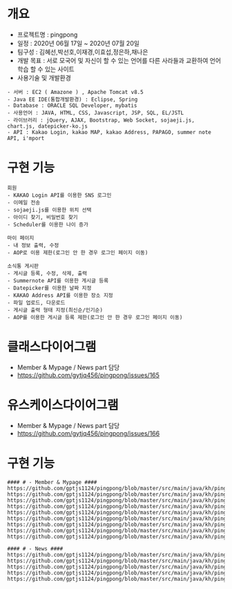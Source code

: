 # 개요
- 프로젝트명 : pingpong
- 일정 : 2020년 06월 17일 ~ 2020년 07월 20일
- 팀구성 : 김혜선,박선호,이재경,이효섭,정은하,채나은
- 개발 목표 : 서로 모국어 및 자신이 할 수 있는 언어를 다른 사라들과 교환하여 언어 학습 할 수 있는 사이트
- 사용기술 및 개발환경
```
- 서버 : EC2 ( Amazone ) , Apache Tomcat v8.5
- Java EE IDE(통합개발환경) : Eclipse, Spring
- Database : ORACLE SQL Developer, mybatis
- 사용언어 : JAVA, HTML, CSS, Javascript, JSP, SQL, EL/JSTL
- 라이브러리 : jQuery, AJAX, Bootstrap, Web Socket, sojaeji.js, chart.js, datepicker-ko.js
- API : Kakao Login, kakao MAP, kakao Address, PAPAGO, summer note API, i'mport
```
# 구현 기능
```
회원 
- KAKAO Login API를 이용한 SNS 로그인 
- 이메일 전송 
- sojaeji.js를 이용한 위치 선택 
- 아이디 찾기, 비밀번호 찾기 
- Scheduler를 이용한 나이 증가 

마이 페이지 
- 내 정보 출력, 수정 
- AOP로 이용 제한(로그인 안 한 경우 로그인 페이지 이동) 

소식통 게시판 
- 게시글 등록, 수정, 삭제, 출력 
- Summernote API를 이용한 게시글 등록 
- Datepicker를 이용한 날짜 지정 
- KAKAO Address API를 이용한 장소 지정 
- 파일 업로드, 다운로드 
- 게시글 출력 형태 지정(최신순/인기순) 
- AOP를 이용한 게시글 등록 제한(로그인 안 한 경우 로그인 페이지 이동) 
```
# 클래스다이어그램
- Member & Mypage / News part 담당
- https://github.com/gytjq456/pingpong/issues/165


# 유스케이스다이어그램
- Member & Mypage / News part 담당
- https://github.com/gytjq456/pingpong/issues/166

# 구현 기능
```
#### # - Member & Mypage ####
https://github.com/gptjs1124/pingpong/blob/master/src/main/java/kh/pingpong/controller/MemberController.java
https://github.com/gptjs1124/pingpong/blob/master/src/main/java/kh/pingpong/dao/FileDAO.java
https://github.com/gptjs1124/pingpong/blob/master/src/main/java/kh/pingpong/dao/MemberDAO.java
https://github.com/gptjs1124/pingpong/blob/master/src/main/java/kh/pingpong/dto/MemberDTO.java
https://github.com/gptjs1124/pingpong/blob/master/src/main/java/kh/pingpong/dto/FileDTO.java
https://github.com/gptjs1124/pingpong/blob/master/src/main/java/kh/pingpong/dto/HobbyDTO.java
https://github.com/gptjs1124/pingpong/blob/master/src/main/java/kh/pingpong/dto/BankDTO.java
https://github.com/gptjs1124/pingpong/blob/master/src/main/java/kh/pingpong/dto/LanguageDTO.java
https://github.com/gptjs1124/pingpong/blob/master/src/main/java/kh/pingpong/dto/LocationDTO.java

#### # - News ####
https://github.com/gptjs1124/pingpong/blob/master/src/main/java/kh/pingpong/controller/FileController.java
https://github.com/gptjs1124/pingpong/blob/master/src/main/java/kh/pingpong/dao/FileDAO.java
https://github.com/gptjs1124/pingpong/blob/master/src/main/java/kh/pingpong/dto/FileDTO.java
https://github.com/gptjs1124/pingpong/blob/master/src/main/java/kh/pingpong/dto/FilesDTO.java
https://github.com/gptjs1124/pingpong/blob/master/src/main/java/kh/pingpong/dto/NewsDTO.java
```
